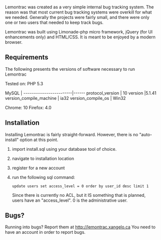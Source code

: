 Lemontrac was created as a very simple internal bug tracking system. The reason
was that most current bug tracking systems were overkill for what we needed.
Generally the projects were fairly small, and there were only one or two users
that needed to keep track bugs.

Lemontrac was built using Limonade-php micro framework, jQuery (for UI
enhancements only) and HTML/CSS. It is meant to be enjoyed by a modern browser.


## Requirements ##
The following presents the versions of software necessary to run Lemontrac

Tested on: 
PHP 5.3

MySQL                    |
-------------------------|------
protocol_version         | 10
version                  |5.1.41
version_compile_machine  | ia32
version_compile_os       | Win32


Chrome: 10
Firefox: 4.0


## Installation ##
Installing Lemontrac is fairly straight-forward. However, there is no 
"auto-install" option at this point.

1. import install.sql using your database tool of choice.
2. navigate to installation location
3. register for a new account
4. run the following sql command:

   `update users set access_level = 0 order by user_id desc limit 1`

   Since there is currently no ACL, but it IS something that is planned, users
   have an "access_level". 0 is the administrative user. 



## Bugs? ##
Running into bugs? Report them at http://lemontrac.xangelo.ca You need to have
an account in order to report bugs.